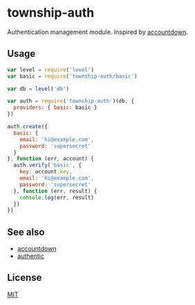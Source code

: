 # township-auth

Authentication management module. Inspired by [accountdown](http://npmjs.com/accountdown).

## Usage

```js
var level = require('level')
var basic = require('township-auth/basic')

var db = level('db')

var auth = require('township-auth')(db, {
  providers: { basic: basic }
})

auth.create({
  basic: {
    email: 'hi@example.com',
    password: 'supersecret'
  }
}, function (err, account) {
  auth.verify('basic', {
    key: account.key,
    email: 'hi@example.com',
    password: 'supersecret'
  }, function (err, result) {
    console.log(err, result)
  })
})
```

## See also
- [accountdown](http://npmjs.com/accountdown)
- [authentic](http://npmjs.com/authentic)

## License

[MIT](LICENSE.md)
